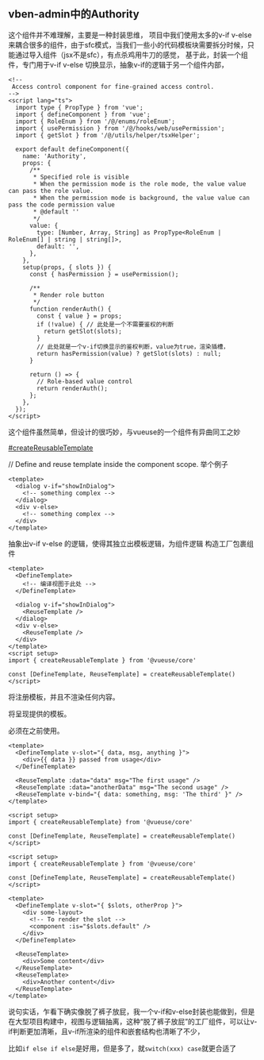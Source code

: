 ## vben-admin中的Authority

这个组件并不难理解，主要是一种封装思维，
项目中我们使用太多的v-if v-else来耦合很多的组件，由于sfc模式，当我们一些小的代码模板块需要拆分时候，只能通过导入组件（jsx不是sfc），有点杀鸡用牛刀的感觉，
基于此，封装一个组件，专门用于v-if v-else 切换显示，抽象v-if的逻辑于另一个组件内部，

```tsx
<!--
 Access control component for fine-grained access control.
-->
<script lang="ts">
  import type { PropType } from 'vue';
  import { defineComponent } from 'vue';
  import { RoleEnum } from '/@/enums/roleEnum';
  import { usePermission } from '/@/hooks/web/usePermission';
  import { getSlot } from '/@/utils/helper/tsxHelper';

  export default defineComponent({
    name: 'Authority',
    props: {
      /**
       * Specified role is visible
       * When the permission mode is the role mode, the value value can pass the role value.
       * When the permission mode is background, the value value can pass the code permission value
       * @default ''
       */
      value: {
        type: [Number, Array, String] as PropType<RoleEnum | RoleEnum[] | string | string[]>,
        default: '',
      },
    },
    setup(props, { slots }) {
      const { hasPermission } = usePermission();

      /**
       * Render role button
       */
      function renderAuth() {
        const { value } = props;
        if (!value) { // 此处是一个不需要鉴权的判断
          return getSlot(slots);
        }
        // 此处就是一个v-if切换显示的鉴权判断，value为true，渲染插槽，
        return hasPermission(value) ? getSlot(slots) : null;
      }

      return () => {
        // Role-based value control
        return renderAuth();
      };
    },
  });
</script>

```

这个组件虽然简单，但设计的很巧妙，与vueuse的一个组件有异曲同工之妙

[#createReusableTemplate](https://vueuse.org/core/createReusableTemplate/#createreusabletemplate)

// Define and reuse template inside the component scope.
举个例子
```vue
<template>
  <dialog v-if="showInDialog">
    <!-- something complex -->
  </dialog>
  <div v-else>
    <!-- something complex -->
  </div>
</template>
```

抽象出v-if v-else 的逻辑，使得其独立出模板逻辑，为组件逻辑
构造工厂包裹组件
```vue
<template>
  <DefineTemplate>
    <!-- 编译视图于此处 -->
  </DefineTemplate>

  <dialog v-if="showInDialog">
    <ReuseTemplate />
  </dialog>
  <div v-else>
    <ReuseTemplate />
  </div>
</template>
<script setup>
import { createReusableTemplate } from '@vueuse/core'

const [DefineTemplate, ReuseTemplate] = createReusableTemplate()
</script>
```

<DefineTemplate>将注册模板，并且不渲染任何内容。

<ReuseTemplate>将呈现<DefineTemplate>提供的模板。

<DefineTemplate>必须在<ReuseTemplate>之前使用。

```vue
<template>
  <DefineTemplate v-slot="{ data, msg, anything }">
    <div>{{ data }} passed from usage</div>
  </DefineTemplate>

  <ReuseTemplate :data="data" msg="The first usage" />
  <ReuseTemplate :data="anotherData" msg="The second usage" />
  <ReuseTemplate v-bind="{ data: something, msg: 'The third' }" />
</template>

<script setup>
import { createReusableTemplate} from '@vueuse/core'

const [DefineTemplate, ReuseTemplate] = createReusableTemplate()
</script>
```

```vue
<script setup>
import { createReusableTemplate } from '@vueuse/core'

const [DefineTemplate, ReuseTemplate] = createReusableTemplate()
</script>

<template>
  <DefineTemplate v-slot="{ $slots, otherProp }">
    <div some-layout>
      <!-- To render the slot -->
      <component :is="$slots.default" />
    </div>
  </DefineTemplate>

  <ReuseTemplate>
    <div>Some content</div>
  </ReuseTemplate>
  <ReuseTemplate>
    <div>Another content</div>
  </ReuseTemplate>
</template>
```

说句实话，乍看下确实像脱了裤子放屁，我一个v-if和v-else封装也能做到，但是在大型项目构建中，视图与逻辑抽离，这种“脱了裤子放屁”的工厂组件，可以让v-if判断更加清晰，且v-if所渲染的组件和嵌套结构也清晰了不少，

比如`if else if else`是好用，但是多了，就`switch(xxx) case`就更合适了

